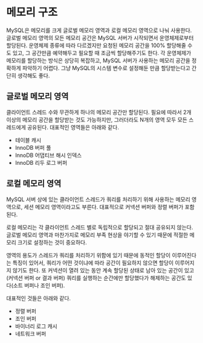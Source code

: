 # 메모리 구조

MySQL은 메모리를 크게 글로벌 메모리 영역과 로컬 메모리 영역으로 나눠 사용한다. 글로벌 메모리 영역의 모든 메모리 공간은 MySQL 서버가 시작되면서 운영체제로부터 할당된다. 운영체제 종류에 따라 다르겠지만 요청된 메모리 공간을 100% 할당해줄 수도 있고, 그 공간만큼 예약해두고 필요할 때 조금씩 할당해주기도 한다. 각 운영체제가 메모리를 할당하는 방식은 상당히 복잡하고, MySQL 서버가 사용하는 메모리 공간을 정확하게 파악하기 어렵다. 그냥 MySQL의 시스템 변수로 설정해둔 만큼 할당받는다고 간단히 생각해도 좋다.

## 글로벌 메모리 영역

클라이언트 스레드 수와 무관하게 하나의 메모리 공간만 할당된다. 필요에 따라서 2개 이상의 메모리 공간을 할당받는 것도 가능하지만, 그러더라도 N개의 영역 모두 모든 스레드에게 공유된다. 대표적인 영역들은 아래와 같다.

- 테이블 캐시
- InnoDB 버퍼 풀
- InnoDB 어댑티브 해시 인덱스
- InnoDB 리두 로그 버퍼

## 로컬 메모리 영역

MySQL 서버 상에 있는 클라이언트 스레드가 쿼리를 처리하기 위해 사용하는 메모리 영역으로, 세션 메모리 영역이라고도 부른다. 대표적으로 커넥션 버퍼와 정렬 버퍼가 포함된다. 

로컬 메모리는 각 클라이언트 스레드 별로 독립적으로 할당되고 절대 공유되지 않는다. 글로벌 메모리 영역과 마찬가지로 메모리 부족 현상을 야기할 수 있기 때문에 적절한 메모리 크기로 설정하는 것이 중요하다. 

영역의 용도가 스레드가 쿼리를 처리하기 위함에 있기 때문에 동적인 할당이 이루어진다는 특징이 있어서, 쿼리가 어떤 것이냐에 따라 공간이 필요하지 않으면 할당이 이루어지지 않기도 한다. 또 커넥션이 열려 있는 동안 계속 할당된 상태로 남아 있는 공간이 있고(커넥션 버퍼 or 결과 버퍼) 쿼리를 실행하는 순간에만 할당했다가 해제하는 공간도 있다(소트 버퍼나 조인 버퍼).

대표적인 것들은 아래와 같다.

- 정렬 버퍼
- 조인 버퍼
- 바이너리 로그 캐시
- 네트워크 버퍼

